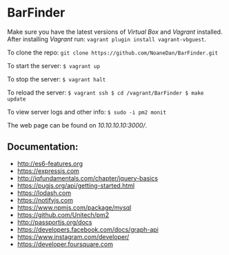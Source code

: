 # BarFinder

Make sure you have the latest versions of *Virtual Box* and *Vagrant* installed.
After installing *Vagrant* run: `vagrant plugin install vagrant-vbguest`.

To clone the repo:
`git clone https://github.com/NoaneDan/BarFinder.git`

To start the server:
`$ vagrant up`

To stop the server:
`$ vagrant halt`

To reload the server:
`$ vagrant ssh
 $ cd /vagrant/BarFinder
 $ make update`

To view server logs and other info:
`$ sudo -i pm2 monit`

The web page can be found on *10.10.10.10:3000/*.

## Documentation:
 - http://es6-features.org
 - https://expressjs.com
 - http://jqfundamentals.com/chapter/jquery-basics
 - https://pugjs.org/api/getting-started.html
 - https://lodash.com
 - https://notifyjs.com
 - https://www.npmjs.com/package/mysql
 - https://github.com/Unitech/pm2
 - http://passportjs.org/docs
 - https://developers.facebook.com/docs/graph-api
 - https://www.instagram.com/developer/
 - https://developer.foursquare.com
